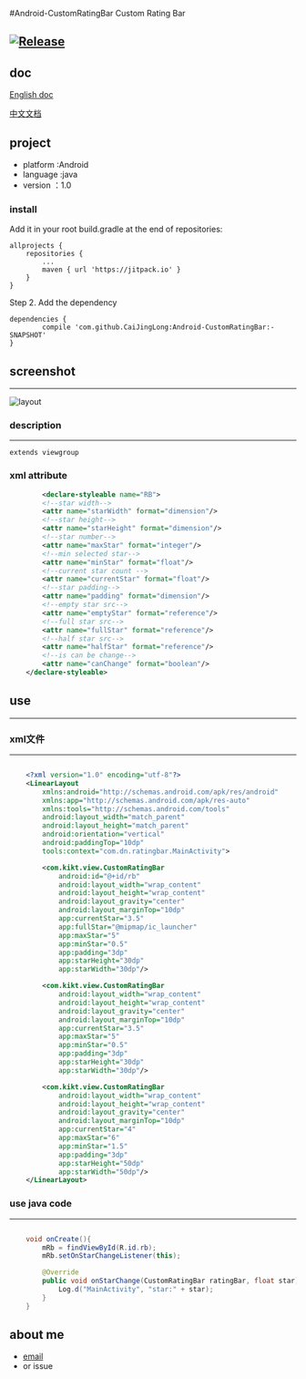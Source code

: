 #Android-CustomRatingBar
Custom Rating Bar  
 
[![Release](https://jitpack.io/v/CaiJingLong/Android-CustomRatingBar.svg)](https://jitpack.io/#CaiJingLong/Android-CustomRatingBar)
---

## doc

[English doc](https://github.com/CaiJingLong/Android-CustomRatingBar/blob/master/README.md)

[中文文档](https://github.com/CaiJingLong/Android-CustomRatingBar/blob/master/README-CHN.md)

## project
- platform :Android 
- language :java
- version ：1.0

### install
Add it in your root build.gradle at the end of repositories:

    allprojects {
		repositories {
			...
			maven { url 'https://jitpack.io' }
		}
	}

Step 2. Add the dependency

    dependencies {
            compile 'com.github.CaiJingLong:Android-CustomRatingBar:-SNAPSHOT'
    }


## screenshot
---
![layout](https://b6kk3w.bn1303.livefilestore.com/y3mwprYwIaG95BSlv1QElIYWkzH7feAoYVB1mDV226lRerdjKuWP5Ijwe9sysN5-DglMglx0w0v0zWF2m3O5LRhYH8iJovE81NRejxpD1mkIMwzZYPVgbMg2zADathTXWiW80UZVubc84dyfKjnlWGU1Ckmoah__tJejbEpb9g7cr8/layout-2016-03-19-222225.png?psid=1)

### description 
---
    extends viewgroup

### xml attribute 
```xml    
        <declare-styleable name="RB">
        <!--star width-->
        <attr name="starWidth" format="dimension"/>
        <!--star height-->
        <attr name="starHeight" format="dimension"/>
        <!--star number-->
        <attr name="maxStar" format="integer"/>
        <!--min selected star-->
        <attr name="minStar" format="float"/>
        <!--current star count -->
        <attr name="currentStar" format="float"/>
        <!--star padding-->
        <attr name="padding" format="dimension"/>
        <!--empty star src-->
        <attr name="emptyStar" format="reference"/>
        <!--full star src-->
        <attr name="fullStar" format="reference"/>
        <!--half star src-->
        <attr name="halfStar" format="reference"/>
        <!--is can be change-->
        <attr name="canChange" format="boolean"/>
    </declare-styleable>
```

## use
---
### xml文件
---

```xml

    <?xml version="1.0" encoding="utf-8"?>
    <LinearLayout
        xmlns:android="http://schemas.android.com/apk/res/android"
        xmlns:app="http://schemas.android.com/apk/res-auto"
        xmlns:tools="http://schemas.android.com/tools"
        android:layout_width="match_parent"
        android:layout_height="match_parent"
        android:orientation="vertical"
        android:paddingTop="10dp"
        tools:context="com.dn.ratingbar.MainActivity">

        <com.kikt.view.CustomRatingBar
            android:id="@+id/rb"
            android:layout_width="wrap_content"
            android:layout_height="wrap_content"
            android:layout_gravity="center"
            android:layout_marginTop="10dp"
            app:currentStar="3.5"
            app:fullStar="@mipmap/ic_launcher"
            app:maxStar="5"
            app:minStar="0.5"
            app:padding="3dp"
            app:starHeight="30dp"
            app:starWidth="30dp"/>

        <com.kikt.view.CustomRatingBar
            android:layout_width="wrap_content"
            android:layout_height="wrap_content"
            android:layout_gravity="center"
            android:layout_marginTop="10dp"
            app:currentStar="3.5"
            app:maxStar="5"
            app:minStar="0.5"
            app:padding="3dp"
            app:starHeight="30dp"
            app:starWidth="30dp"/>

        <com.kikt.view.CustomRatingBar
            android:layout_width="wrap_content"
            android:layout_height="wrap_content"
            android:layout_gravity="center"
            android:layout_marginTop="10dp"
            app:currentStar="4"
            app:maxStar="6"
            app:minStar="1.5"
            app:padding="3dp"
            app:starHeight="50dp"
            app:starWidth="50dp"/>
    </LinearLayout>
```
### use java code

---

```java

    void onCreate(){
        mRb = findViewById(R.id.rb);
        mRb.setOnStarChangeListener(this);

        @Override
        public void onStarChange(CustomRatingBar ratingBar, float star) {
            Log.d("MainActivity", "star:" + star);
        }
    }
```

## about me
- [email](mailto:cjl_spy@163.com?subject=RatingBar-Feedback)
- or issue
